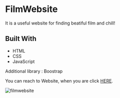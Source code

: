 # FilmWebsite

<!DOCTYPE html>
<html lang="en">
<head>
    <meta charset="UTF-8">
</head>
<body>
    
  <p>It is a useful website for finding beatiful film and chill!</p>
<h2 id="built-with">Built With</h2>
  <ul>
    <li>HTML</li>
    <li>CSS</li>
    <li>JavaScript</li>
  </ul>
  <p> Additional library : Boostrap</p>
  <p>You can reach to Website, when you are click <a href="https://filmflixxxx.netlify.app/">HERE</a>.</p>

</body>
</html>

![filmwebsite](3filmflix.gif)

